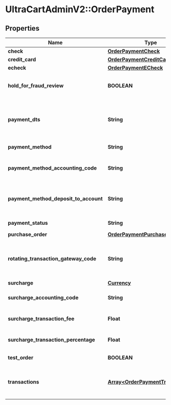 # UltraCartAdminV2::OrderPayment

## Properties
Name | Type | Description | Notes
------------ | ------------- | ------------- | -------------
**check** | [**OrderPaymentCheck**](OrderPaymentCheck.md) |  | [optional] 
**credit_card** | [**OrderPaymentCreditCard**](OrderPaymentCreditCard.md) |  | [optional] 
**echeck** | [**OrderPaymentECheck**](OrderPaymentECheck.md) |  | [optional] 
**hold_for_fraud_review** | **BOOLEAN** | True if order has been held for fraud review | [optional] 
**payment_dts** | **String** | Date/time that the payment was successfully processed | [optional] 
**payment_method** | **String** | Payment method | [optional] 
**payment_method_accounting_code** | **String** | Payment method QuickBooks code | [optional] 
**payment_method_deposit_to_account** | **String** | Payment method QuickBooks deposit account | [optional] 
**payment_status** | **String** | Payment status | [optional] 
**purchase_order** | [**OrderPaymentPurchaseOrder**](OrderPaymentPurchaseOrder.md) |  | [optional] 
**rotating_transaction_gateway_code** | **String** | Rotating transaction gateway code used to process this order | [optional] 
**surcharge** | [**Currency**](Currency.md) |  | [optional] 
**surcharge_accounting_code** | **String** | Surcharge accounting code | [optional] 
**surcharge_transaction_fee** | **Float** | Surcharge transaction fee | [optional] 
**surcharge_transaction_percentage** | **Float** | Surcharge transaction percentage | [optional] 
**test_order** | **BOOLEAN** | True if this is a test order | [optional] 
**transactions** | [**Array&lt;OrderPaymentTransaction&gt;**](OrderPaymentTransaction.md) | Transactions associated with processing this payment | [optional] 


